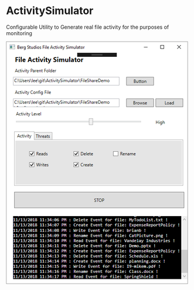 # ActivitySimulator
Configurable Utility to Generate real file activity for the purposes of monitoring

![](.\img\intro.png)